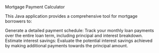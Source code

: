 Mortgage Payment Calculator

This Java application provides a comprehensive tool for mortgage borrowers to:

Generate a detailed payment schedule: Track your monthly loan payments over the entire loan term, including principal and interest breakdown.
Estimate interest savings: Evaluate the potential interest savings achieved by making additional payments towards the principal amount.
